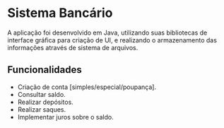 # Sistema Bancário

A aplicação foi desenvolvido em Java, utilizando suas bibliotecas de interface gráfica para criação de UI, e realizando o armazenamento das informações através de sistema de arquivos.

## Funcionalidades
- Criação de conta [simples/especial/poupança].
- Consultar saldo.
- Realizar depósitos.
- Realizar saques.
- Implementar juros sobre o saldo.
